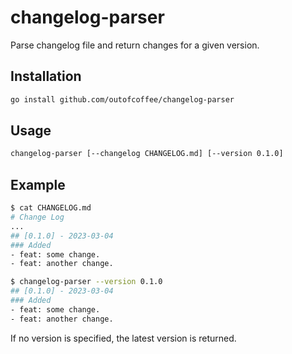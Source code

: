 # changelog-parser

Parse changelog file and return changes for a given version.

## Installation

```bash
go install github.com/outofcoffee/changelog-parser
```

## Usage

```bash
changelog-parser [--changelog CHANGELOG.md] [--version 0.1.0]
```

## Example

```bash
$ cat CHANGELOG.md
# Change Log
...
## [0.1.0] - 2023-03-04
### Added
- feat: some change.
- feat: another change.

$ changelog-parser --version 0.1.0
## [0.1.0] - 2023-03-04
### Added
- feat: some change.
- feat: another change.
```

If no version is specified, the latest version is returned.
